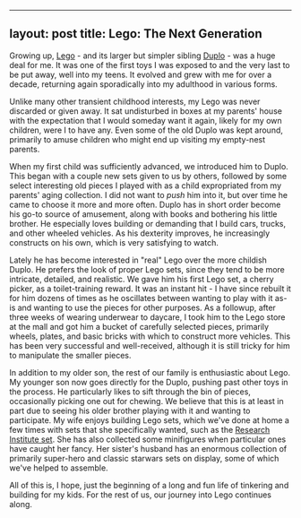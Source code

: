---
layout: post
title: Lego: The Next Generation
----

Growing up, [Lego] - and its larger but simpler sibling [Duplo] - was a huge deal for me. It was one of the first toys I was exposed to and the very last to be put away, well into my teens. It evolved and grew with me for over a decade, returning again sporadically into my adulthood in various forms.

Unlike many other transient childhood interests, my Lego was never discarded or given away. It sat undisturbed in boxes at my parents' house with the expectation that I would someday want it again, likely for my own children, were I to have any. Even some of the old Duplo was kept around, primarily to amuse children who might end up visiting my empty-nest parents.

When my first child was sufficiently advanced, we introduced him to Duplo. This began with a couple new sets given to us by others, followed by some select interesting old pieces I played with as a child expropriated from my parents' aging collection. I did not want to *push* him into it, but over time he came to choose it more and more often. Duplo has in short order become his go-to source of amusement, along with books and bothering his little brother. He especially loves building or demanding that I build cars, trucks, and other wheeled vehicles. As his dexterity improves, he increasingly constructs on his own, which is very satisfying to watch.

Lately he has become interested in "real" Lego over the more childish Duplo. He prefers the look of proper Lego sets, since they tend to be more intricate, detailed, and realistic. We gave him his first Lego set, a cherry picker, as a toilet-training reward. It was an instant hit - I have since rebuilt it for him dozens of times as he oscillates between wanting to play with it as-is and wanting to use the pieces for other purposes. As a followup, after three weeks of wearing underwear to daycare, I took him to the Lego store at the mall and got him a bucket of carefully selected pieces, primarily wheels, plates, and basic bricks with which to construct more vehicles. This has been very successful and well-received, although it is still tricky for him to manipulate the smaller pieces.

In addition to my older son, the rest of our family is enthusiastic about Lego. My younger son now goes directly for the Duplo, pushing past other toys in the process. He particularly likes to sift through the bin of pieces, occasionally picking one out for chewing. We believe that this is at least in part due to seeing his older brother playing with it and wanting to participate. My wife enjoys building Lego sets, which we've done at home a few times with sets that she specifically wanted, such as the [Research Institute set]. She has also collected some minifigures when particular ones have caught her fancy. Her sister's husband has an enormous collection of primarily super-hero and classic starwars sets on display, some of which we've helped to assemble.

All of this is, I hope, just the beginning of a long and fun life of tinkering and building for my kids. For the rest of us, our journey into Lego continues along.

[Lego]: http://www.lego.com/en-us/
[Duplo]: http://www.lego.com/en-us/duplo
[Brickfete]: http://brickfete.com
[Research Institute set]: http://shop.lego.com/en-CA/Research-Institute-21110
